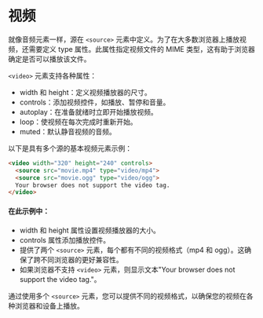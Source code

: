 # 视频

就像音频元素一样，源在 `<source>` 元素中定义。为了在大多数浏览器上播放视频，还需要定义 type 属性。此属性指定视频文件的 MIME 类型，这有助于浏览器确定是否可以播放该文件。

`<video>` 元素支持各种属性：

- width 和 height：定义视频播放器的尺寸。
- controls：添加视频控件，如播放、暂停和音量。
- autoplay：在准备就绪时立即开始播放视频。
- loop：使视频在每次完成时重新开始。
- muted：默认静音视频的音频。

以下是具有多个源的基本视频元素示例：

```html
<video width="320" height="240" controls>
  <source src="movie.mp4" type="video/mp4">
  <source src="movie.ogg" type="video/ogg">
  Your browser does not support the video tag.
</video>
```

#### 在此示例中：

- width 和 height 属性设置视频播放器的大小。
- controls 属性添加播放控件。
- 提供了两个 `<source>` 元素，每个都有不同的视频格式（mp4 和 ogg）。这确保了跨不同浏览器的更好兼容性。
- 如果浏览器不支持 `<video>` 元素，则显示文本"Your browser does not support the video tag."。

通过使用多个 `<source>` 元素，您可以提供不同的视频格式，以确保您的视频在各种浏览器和设备上播放。

